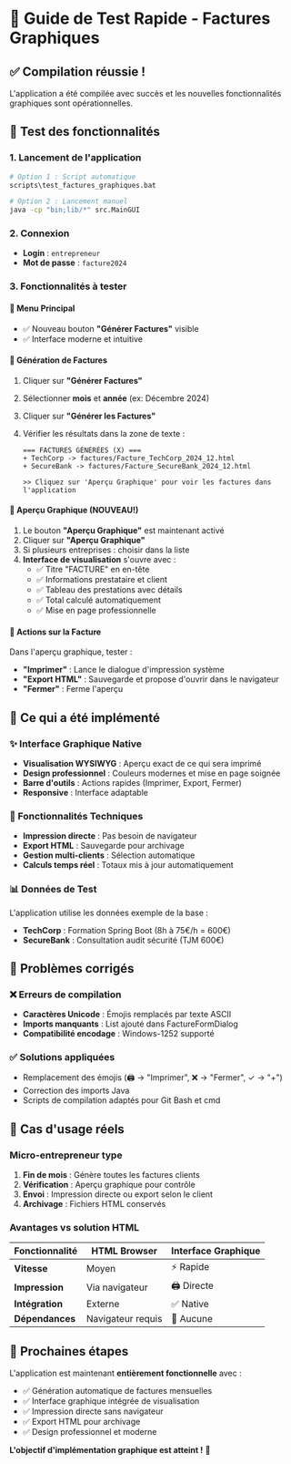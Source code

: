 # 🚀 Guide de Test Rapide - Factures Graphiques

## ✅ Compilation réussie !

L'application a été compilée avec succès et les nouvelles fonctionnalités graphiques sont opérationnelles.

## 🎯 Test des fonctionnalités

### 1. Lancement de l'application

```bash
# Option 1 : Script automatique
scripts\test_factures_graphiques.bat

# Option 2 : Lancement manuel
java -cp "bin;lib/*" src.MainGUI
```

### 2. Connexion

- **Login** : `entrepreneur`
- **Mot de passe** : `facture2024`

### 3. Fonctionnalités à tester

#### 🔹 Menu Principal

- ✅ Nouveau bouton **"Générer Factures"** visible
- ✅ Interface moderne et intuitive

#### 🔹 Génération de Factures

1. Cliquer sur **"Générer Factures"**
2. Sélectionner **mois** et **année** (ex: Décembre 2024)
3. Cliquer sur **"Générer les Factures"**
4. Vérifier les résultats dans la zone de texte :

   ```
   === FACTURES GÉNÉRÉES (X) ===
   + TechCorp -> factures/Facture_TechCorp_2024_12.html
   + SecureBank -> factures/Facture_SecureBank_2024_12.html

   >> Cliquez sur 'Aperçu Graphique' pour voir les factures dans l'application
   ```

#### 🔹 Aperçu Graphique (NOUVEAU!)

1. Le bouton **"Aperçu Graphique"** est maintenant activé
2. Cliquer sur **"Aperçu Graphique"**
3. Si plusieurs entreprises : choisir dans la liste
4. **Interface de visualisation** s'ouvre avec :
   - ✅ Titre "FACTURE" en en-tête
   - ✅ Informations prestataire et client
   - ✅ Tableau des prestations avec détails
   - ✅ Total calculé automatiquement
   - ✅ Mise en page professionnelle

#### 🔹 Actions sur la Facture

Dans l'aperçu graphique, tester :

- **"Imprimer"** : Lance le dialogue d'impression système
- **"Export HTML"** : Sauvegarde et propose d'ouvrir dans le navigateur
- **"Fermer"** : Ferme l'aperçu

## 🎨 Ce qui a été implémenté

### ✨ Interface Graphique Native

- **Visualisation WYSIWYG** : Aperçu exact de ce qui sera imprimé
- **Design professionnel** : Couleurs modernes et mise en page soignée
- **Barre d'outils** : Actions rapides (Imprimer, Export, Fermer)
- **Responsive** : Interface adaptable

### 🔧 Fonctionnalités Techniques

- **Impression directe** : Pas besoin de navigateur
- **Export HTML** : Sauvegarde pour archivage
- **Gestion multi-clients** : Sélection automatique
- **Calculs temps réel** : Totaux mis à jour automatiquement

### 📊 Données de Test

L'application utilise les données exemple de la base :

- **TechCorp** : Formation Spring Boot (8h à 75€/h = 600€)
- **SecureBank** : Consultation audit sécurité (TJM 600€)

## 🐛 Problèmes corrigés

### ❌ Erreurs de compilation

- **Caractères Unicode** : Émojis remplacés par texte ASCII
- **Imports manquants** : List ajouté dans FactureFormDialog
- **Compatibilité encodage** : Windows-1252 supporté

### ✅ Solutions appliquées

- Remplacement des émojis (🖨️ → "Imprimer", ❌ → "Fermer", ✓ → "+")
- Correction des imports Java
- Scripts de compilation adaptés pour Git Bash et cmd

## 🎯 Cas d'usage réels

### Micro-entrepreneur type

1. **Fin de mois** : Génère toutes les factures clients
2. **Vérification** : Aperçu graphique pour contrôle
3. **Envoi** : Impression directe ou export selon le client
4. **Archivage** : Fichiers HTML conservés

### Avantages vs solution HTML

| Fonctionnalité  | HTML Browser      | Interface Graphique |
| --------------- | ----------------- | ------------------- |
| **Vitesse**     | Moyen             | ⚡ Rapide           |
| **Impression**  | Via navigateur    | 🖨️ Directe          |
| **Intégration** | Externe           | ✅ Native           |
| **Dépendances** | Navigateur requis | 🔧 Aucune           |

## 🚀 Prochaines étapes

L'application est maintenant **entièrement fonctionnelle** avec :

- ✅ Génération automatique de factures mensuelles
- ✅ Interface graphique intégrée de visualisation
- ✅ Impression directe sans navigateur
- ✅ Export HTML pour archivage
- ✅ Design professionnel et moderne

**L'objectif d'implémentation graphique est atteint !** 🎉
